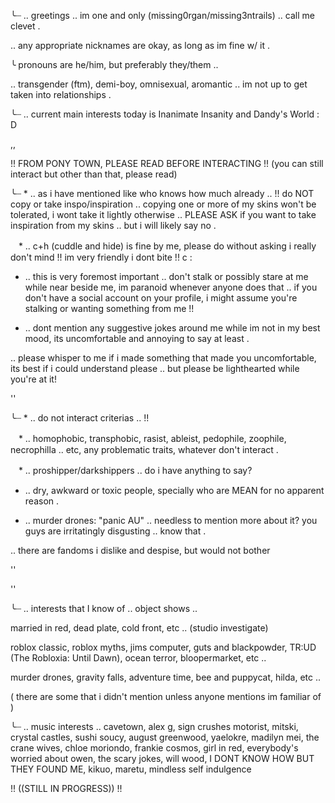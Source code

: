 ╰┈ .. greetings .. im one and only (missing0rgan/missing3ntrails) .. call me clevet .

.. any appropriate nicknames are okay, as long as im fine w/ it .

╰ pronouns are he/him, but preferably they/them ..

.. transgender (ftm), demi-boy, omnisexual, aromantic .. im not up to get taken into relationships .

╰┈ .. current main interests today is Inanimate Insanity and Dandy's World : D

,,


!! FROM PONY TOWN, PLEASE READ BEFORE INTERACTING !! (you can still interact but other than that, please read)

╰┈ * .. as i have mentioned like who knows how much already .. !! do NOT copy or take inspo/inspiration .. copying one or more of my skins won't be tolerated, i wont take it lightly otherwise .. PLEASE ASK if you want to take inspiration from my skins .. but i will likely say no .

ㅤ* .. c+h (cuddle and hide) is fine by me, please do without asking i really don't mind !! im very friendly i dont bite !! c :

* .. this is very foremost important .. don't stalk or possibly stare at me while near beside me, im paranoid whenever anyone does that .. if you don't have a social account on your profile, i might assume you're stalking or wanting something from me !!

* .. dont mention any suggestive jokes around me while im not in my best mood, its uncomfortable and annoying to say at least .

.. please whisper to me if i made something that made you uncomfortable, its best if i could understand please .. but please be lighthearted while you're at it!


''

╰┈ * .. do not interact criterias .. !!

ㅤ* .. homophobic, transphobic, rasist, ableist, pedophile, zoophile, necrophilla .. etc, any problematic traits, whatever don't interact .

ㅤ* .. proshipper/darkshippers .. do i have anything to say?

* .. dry, awkward or toxic people, specially who are MEAN for no apparent reason .


* .. murder drones: "panic AU" .. needless to mention more about it? you guys are irritatingly disgusting .. know that .

.. there are fandoms i dislike and despise, but would not bother

''

''

╰┈ .. interests that I know of .. object shows ..

married in red, dead plate, cold front, etc .. (studio investigate)

roblox classic, roblox myths, jims computer, guts and blackpowder, TR:UD (The Robloxia: Until Dawn), ocean terror, bloopermarket, etc ..

murder drones, gravity falls, adventure time, bee and puppycat, hilda, etc ..

( there are some that i didn't mention unless anyone mentions im familiar of )

╰┈ .. music interests .. cavetown, alex g, sign crushes motorist, mitski, crystal castles, sushi soucy, august greenwood, yaelokre, madilyn mei, the crane wives, chloe moriondo, frankie cosmos, girl in red, everybody's worried about owen, the scary jokes, will wood, I DONT KNOW HOW BUT THEY FOUND ME, kikuo, maretu, mindless self indulgence

!! ((STILL IN PROGRESS)) !!
